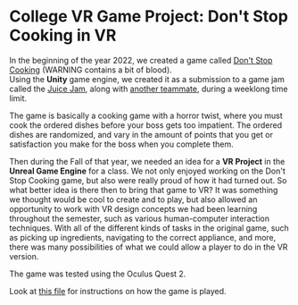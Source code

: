 # College VR Game Project: Don't Stop Cooking in VR

In the beginning of the year 2022, we created a game called [Don't Stop Cooking](https://knocktane.itch.io/dont-stop-cooking) (WARNING contains a bit of blood).  
Using the **Unity** game engine, we created it as a submission to a game jam called the [Juice Jam](https://itch.io/jam/gdb-juice-jam), 
along with [another teammate](https://itch.io/profile/esperlihn), during a weeklong time limit.

The game is basically a cooking game with a horror twist, where you must cook the ordered dishes before your boss gets too impatient. The ordered dishes are randomized,
and vary in the amount of points that you get or satisfaction you make for the boss when you complete them.

Then during the Fall of that year, we needed an idea for a **VR Project** in the **Unreal Game Engine** for a class.  We not only enjoyed working on the Don't Stop Cooking game, but also
were really proud of how it had turned out.  So what better idea is there then to bring that game to VR?  It was something we thought would be cool to create and to play, but also
allowed an opportunity to work with VR design concepts we had been learning throughout the semester, such as various human-computer interaction techniques.  With all of the different
kinds of tasks in the original game, such as picking up ingredients, navigating to the correct appliance, and more, there was many possibilities of what we could allow a player to do in the
VR version.

The game was tested using the Oculus Quest 2.

Look at [this file](Instructions.md) for instructions on how the game is played.
